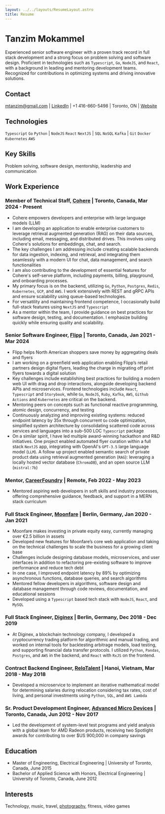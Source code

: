 ```yaml
---
layout: ../../layouts/ResumeLayout.astro
title: Resume
---
```


# Tanzim Mokammel

Experienced senior software engineer with a proven track record in full stack development and a strong focus on problem solving and software design. Proficient in technologies such as `Typescript`, `Go`, `NodeJS`, and `React`, with a background in leading and mentoring development teams. Recognized for contributions in optimizing systems and driving innovative solutions.

## Contact

mtanzim@gmail.com | [LinkedIn](https://www.linkedin.com/in/tanzim-mokammel/) | +1 416-660-5498 | Toronto, ON | [Website](https://www.mtanzim.com)

## Technologies

`Typescript` `Go` `Python` | `NodeJS` `React` `NextJS` | `SQL` `NoSQL` `Kafka` | `Git` `Docker` `Kubernetes` `AWS`

## Key Skills

Problem solving, software design, mentorship, leadership and communication

## Work Experience

### Member of Technical Staff, [Cohere](https://cohere.com/) | Toronto, Canada, Mar 2024 - Present

- Cohere empowers developers and enterprise with large language models (LLM)
- I am developing an application to enable enterprise customers to leverage retrieval augmented generation (RAG) on their data sources, including email, messaging, and distributed drives. This involves using Cohere's solutions for embeddings, chat, and search.
- The key challenges I am addressing include creating scalable backends for data ingestion, indexing, and retrieval, and integrating them seamlessly with a modern UI for chat, data management, and search functionalities
- I am also contributing to the development of essential features for Cohere's self-serve platform, including payments, billing, playground, and onboarding processes.
- My primary focus is on the backend, utilizing `Go`, `Python`, `Postgres`, `Redis`, `Kubernetes`, `GCP`, and `AWS`. I work extensively with REST and gRPC APIs and ensure scalability using queue-based technologies.
- For versatility and maintaining frontend competence, I occasionally build full-stack features using `NextJS` and `Typescript`
- As a mentor within the team, I provide guidance on best practices for software design, testing, and documentation. I emphasize building quickly while ensuring quality and scalability.

### Senior Software Engineer, [Flipp](https://flipp.com/home) | Toronto, Canada, Jan 2021 - Mar 2024

- Flipp helps North American shoppers save money by aggregating deals and flyers
- I am working on a greenfield web application enabling Flipp’s retail partners design digital flyers, leading the charge in migrating off print flyers towards a digital solution
- Key challenges include establishing best practices for building a modern web UI with drag and drop interactions, alongside developing backend APIs and microservices. Frontend technologies include `React`, `Typescript` and `Storybook`, while `Go`, `NodeJS`, `Ruby`, `Kafka`, `AWS`, `Github Actions` and `Kubernetes` are critical on the backend.
- Mentoring peers on concepts such as functional reactive programming, atomic design, concurrency, and testing
- Continuously analyzing and improving existing systems: reduced endpoint latency by 35x through concurrent `Go` code optimization, simplified system architecture by consolidating scattered code across services and languages into a sub-500 LOC `Typescript` package
- On a similar spirit, I have led multiple award-winning hackathon and R&D initiatives. One project enabled automated flyer curation within a full stack `NextJS` app, integrating with OpenAI's `GPT-3.5` large language model (`LLM`). A follow up project enabled semantic search of private product data using retrieval augmented generation (`RAG`): leveraging a locally hosted vector database (`ChromaDB`), and an open source LLM (`mistral:7b`)

### Mentor, [CareerFoundry](https://careerfoundry.com/) | Remote, Feb 2022 - May 2023

- Mentored aspiring web developers in soft skills and industry processes, offering comprehensive guidance, feedback, and support in a MERN stack curriculum

### Full Stack Engineer, [Moonfare](https://www.moonfare.com/) | Berlin, Germany, Jan 2020 - Jan 2021

- Moonfare makes investing in private equity easy, currently managing over €2.5 billion in assets
- Developed new features for Moonfare’s core web application and taking on the technical challenges to scale the business for a growing client base
- Challenges include designing database models, microservices, and user interfaces in addition to refactoring pre-existing software to improve performance and reduce tech debt
- In one case, I improved endpoint latency by 89% by optimizing asynchronous functions, database queries, and search algorithms
- Mentored fellow developers in algorithms, software design and database management through code reviews, documentation, and educational sessions
- Developed using a `Typescript` based tech stack with `NodeJS`, `React`, and `MySQL`

### Full Stack Engineer, [Diginex](https://www.diginex.com/) | Berlin, Germany, Dec 2018 - Dec 2019

- At Diginex, a blockchain technology company, I developed a cryptocurrency trading platform for algorithmic and manual trading, and worked on internal tools for backtesting arbitrage models, load testing, and supporting financial data transfer protocols. I utilized `Python`, `Pandas`, `Postgres`, and `AWS` in the backend, and `React` with `RxJS` on the frontend.

### Contract Backend Engineer, [ReloTalent](https://relotalent.com) | Hanoi, Vietnam, Mar 2018 - May 2018

- Developed a microservice to implement an iterative mathematical model for determining salaries during relocation considering tax rates, cost of living, and personal investments using `Python`, `SQL`, and `AWS Lambda`

### Sr. Product Development Engineer, [Advanced Micro Devices](https://amd.com/en) | Toronto, Canada, Jun 2012 - Nov 2017

- Led the development of system-level test programs and yield analysis with a global team for AMD Radeon products, receiving two Spotlight awards for contributing to over $US 900,000 in company savings

## Education

- Master of Engineering, Electrical Engineering | University of Toronto, Canada, June 2015
- Bachelor of Applied Science with Honors, Electrical Engineering | University of Toronto, Canada, June 2012

## Interests

Technology, music, travel, [photography](https://mtanzim.com/play/photography/2024/), fitness, video games
